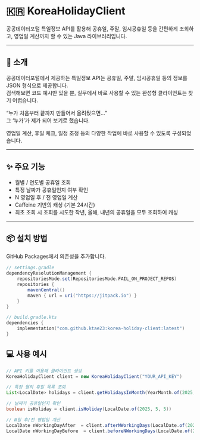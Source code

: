 # 🇰🇷 KoreaHolidayClient

공공데이터포털 특일정보 API를 활용해 공휴일, 주말, 임시공휴일 등을 간편하게 조회하고, 영업일 계산까지 할 수 있는 Java 라이브러리입니다.

---

## 📌 소개

공공데이터포털에서 제공하는 특일정보 API는 공휴일, 주말, 임시공휴일 등의 정보를 JSON 형식으로 제공합니다.  
검색해보면 코드 예시만 있을 뿐, 실무에서 바로 사용할 수 있는 완성형 클라이언트는 찾기 어렵습니다.

“누가 처음부터 끝까지 만들어서 올려뒀으면...”  
그 ‘누가’가 제가 되어 보기로 했습니다.

영업일 계산, 휴일 체크, 일정 조정 등의 다양한 작업에 바로 사용할 수 있도록 구성되었습니다.

---

## ✨ 주요 기능

- 월별 / 연도별 공휴일 조회
- 특정 날짜가 공휴일인지 여부 확인
- N 영업일 후 / 전 영업일 계산
- Caffeine 기반의 캐싱 (기본 24시간)
- 최초 조회 시 조회를 시도한 작년, 올해, 내년의 공휴일을 모두 조회하여 캐싱

---

## 📦 설치 방법

GitHub Packages에서 의존성을 추가합니다.


```groovy
// settings.gradle
dependencyResolutionManagement {
    repositoriesMode.set(RepositoriesMode.FAIL_ON_PROJECT_REPOS)
    repositories {
        mavenCentral()
        maven { url = uri("https://jitpack.io") }
    }
}
```


```kotlin
// build.gradle.kts
dependencies {
    implementation("com.github.ktae23:korea-holiday-client:latest")
}
```

## 💻 사용 예시

``` java
// API 키를 이용해 클라이언트 생성
KoreaHolidayClient client = new KoreaHolidayClient("YOUR_API_KEY")

// 특정 월의 휴일 목록 조회
List<LocalDate> holidays = client.getHolidaysInMonth(YearMonth.of(2025, 5))

// 날짜가 공휴일인지 확인
boolean isHoliday = client.isHoliday(LocalDate.of(2025, 5, 5))

// N일 후/전 영업일 계산
LocalDate nWorkingDayAfter  = client.afterNWorkingDays(LocalDate.of(2025, 5, 1), 3)
LocalDate nWorkingDayBefore  = client.beforeNWorkingDays(LocalDate.of(2025, 5, 1), 1)
```